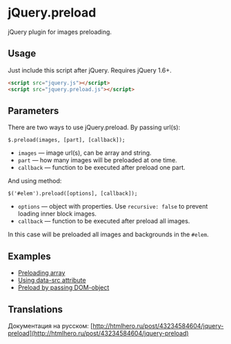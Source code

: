 # jQuery.preload
jQuery plugin for images preloading.

Usage
-----

Just include this script after jQuery. Requires jQuery 1.6+.

``` html
<script src="jquery.js"></script>
<script src="jquery.preload.js"></script>
```

Parameters
-----

There are two ways to use jQuery.preload. By passing url(s):

    $.preload(images, [part], [callback]);

- `images` &mdash; image url(s), can be array and string.
- `part` &mdash; how many images will be preloaded at one time.
- `callback` &mdash; function to be executed after preload one part.

And using method:

	$('#elem').preload([options], [callback]);

- `options` &mdash; object with properties. Use `recursive: false` to prevent loading inner block images.
- `callback` &mdash; function to be executed after preload all images.

In this case will be preloaded all images and backgrounds in the `#elem`.

Examples
-----

- [Preloading array](http://htmlhero.github.io/jQuery.preload/examples/1.html)
- [Using data-src attribute](http://htmlhero.github.io/jQuery.preload/examples/2.html)
- [Preload by passing DOM-object](http://htmlhero.github.io/jQuery.preload/examples/3.html)

Translations
-----

Документация на русском: [http://htmlhero.ru/post/43234584604/jquery-preload](http://htmlhero.ru/post/43234584604/jquery-preload)
